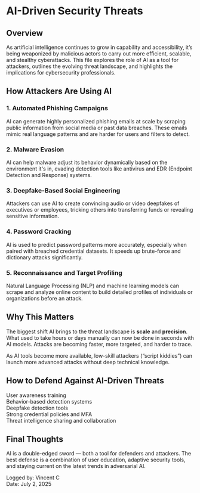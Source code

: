 # AI-Driven Security Threats

## Overview
As artificial intelligence continues to grow in capability and accessibility, it’s being weaponized by malicious actors to carry out more efficient, scalable, and stealthy cyberattacks. This file explores the role of AI as a tool for attackers, outlines the evolving threat landscape, and highlights the implications for cybersecurity professionals.

## How Attackers Are Using AI

### 1. Automated Phishing Campaigns
AI can generate highly personalized phishing emails at scale by scraping public information from social media or past data breaches. These emails mimic real language patterns and are harder for users and filters to detect.

### 2. Malware Evasion
AI can help malware adjust its behavior dynamically based on the environment it's in, evading detection tools like antivirus and EDR (Endpoint Detection and Response) systems.

### 3. Deepfake-Based Social Engineering
Attackers can use AI to create convincing audio or video deepfakes of executives or employees, tricking others into transferring funds or revealing sensitive information.

### 4. Password Cracking
AI is used to predict password patterns more accurately, especially when paired with breached credential datasets. It speeds up brute-force and dictionary attacks significantly.

### 5. Reconnaissance and Target Profiling
Natural Language Processing (NLP) and machine learning models can scrape and analyze online content to build detailed profiles of individuals or organizations before an attack.

## Why This Matters
The biggest shift AI brings to the threat landscape is **scale** and **precision**. What used to take hours or days manually can now be done in seconds with AI models. Attacks are becoming faster, more targeted, and harder to trace.

As AI tools become more available, low-skill attackers (“script kiddies”) can launch more advanced attacks without deep technical knowledge.

## How to Defend Against AI-Driven Threats
User awareness training  
Behavior-based detection systems  
Deepfake detection tools  
Strong credential policies and MFA  
Threat intelligence sharing and collaboration

## Final Thoughts
AI is a double-edged sword — both a tool for defenders and attackers. The best defense is a combination of user education, adaptive security tools, and staying current on the latest trends in adversarial AI.

Logged by: Vincent C  
Date: July 2, 2025
